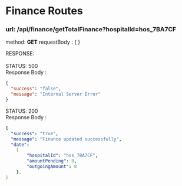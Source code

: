 # Finance Routes

### url: /api/finance/getTotalFinance?hospitalId=hos_7BA7CF

method: **GET**
requestBody : {
}

RESPONSE: <br><br>
STATUS: 500 <br>
Response Body :

```json
{
  "success": "false",
  "message": "Internal Server Error"
}
```

STATUS: 200<br>
Response Body :

```yaml
{
  "success": "true",
  "message": "Finance updated successfully",
  "date":
    { 
        "hospitalId": "hos_7BA7CF", 
        "amountPending": 0, 
        "outgoingAmount": 0 
    },
}
```
